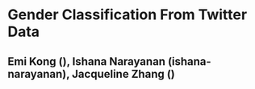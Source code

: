 # Gender Classification From Twitter Data

## Emi Kong (), Ishana Narayanan (ishana-narayanan), Jacqueline Zhang ()

